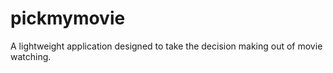 # pickmymovie
A lightweight application designed to take the decision making out of movie watching. 
